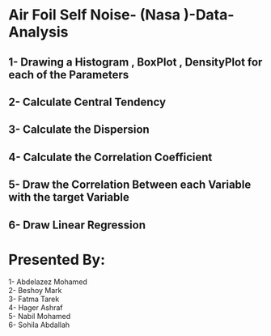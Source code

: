 # Air Foil Self Noise- (Nasa )-Data-Analysis

## 1- Drawing a Histogram , BoxPlot , DensityPlot for each of the Parameters
## 2- Calculate Central Tendency
## 3- Calculate the Dispersion
## 4- Calculate the Correlation Coefficient
## 5- Draw the Correlation Between each Variable with the target Variable
## 6- Draw Linear Regression 



# Presented By:
1- Abdelazez Mohamed <br>
2- Beshoy Mark <br>
3- Fatma Tarek <br>
4- Hager Ashraf <br>
5- Nabil Mohamed <br>
6- Sohila Abdallah <br>
